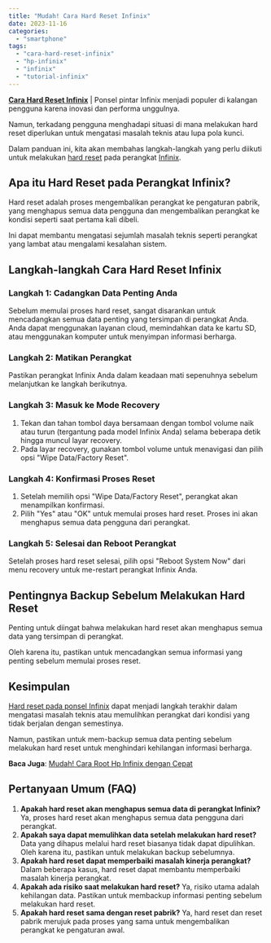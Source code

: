 ```yaml
---
title: "Mudah! Cara Hard Reset Infinix"
date: 2023-11-16
categories: 
  - "smartphone"
tags: 
  - "cara-hard-reset-infinix"
  - "hp-infinix"
  - "infinix"
  - "tutorial-infinix"
---
```


**[Cara Hard Reset Infinix](https://ajiekusumadhany.com/cara-hard-reset-infinix/)** | Ponsel pintar Infinix menjadi populer di kalangan pengguna karena inovasi dan performa unggulnya.

Namun, terkadang pengguna menghadapi situasi di mana melakukan hard reset diperlukan untuk mengatasi masalah teknis atau lupa pola kunci.

Dalam panduan ini, kita akan membahas langkah-langkah yang perlu diikuti untuk melakukan [hard reset](https://ajiekusumadhany.com/cara-hard-reset-infinix/) pada perangkat [Infinix](https://ajiekusumadhany.com/gadget/smartphone/infinix/).

## Apa itu Hard Reset pada Perangkat Infinix?

Hard reset adalah proses mengembalikan perangkat ke pengaturan pabrik, yang menghapus semua data pengguna dan mengembalikan perangkat ke kondisi seperti saat pertama kali dibeli.

Ini dapat membantu mengatasi sejumlah masalah teknis seperti perangkat yang lambat atau mengalami kesalahan sistem.

## Langkah-langkah Cara Hard Reset Infinix

### Langkah 1: Cadangkan Data Penting Anda

Sebelum memulai proses hard reset, sangat disarankan untuk mencadangkan semua data penting yang tersimpan di perangkat Anda. Anda dapat menggunakan layanan cloud, memindahkan data ke kartu SD, atau menggunakan komputer untuk menyimpan informasi berharga.

### Langkah 2: Matikan Perangkat

Pastikan perangkat Infinix Anda dalam keadaan mati sepenuhnya sebelum melanjutkan ke langkah berikutnya.

### Langkah 3: Masuk ke Mode Recovery

1. Tekan dan tahan tombol daya bersamaan dengan tombol volume naik atau turun (tergantung pada model Infinix Anda) selama beberapa detik hingga muncul layar recovery.
2. Pada layar recovery, gunakan tombol volume untuk menavigasi dan pilih opsi "Wipe Data/Factory Reset".

### Langkah 4: Konfirmasi Proses Reset

1. Setelah memilih opsi "Wipe Data/Factory Reset", perangkat akan menampilkan konfirmasi.
2. Pilih "Yes" atau "OK" untuk memulai proses hard reset. Proses ini akan menghapus semua data pengguna dari perangkat.

### Langkah 5: Selesai dan Reboot Perangkat

Setelah proses hard reset selesai, pilih opsi "Reboot System Now" dari menu recovery untuk me-restart perangkat Infinix Anda.

## Pentingnya Backup Sebelum Melakukan Hard Reset

Penting untuk diingat bahwa melakukan hard reset akan menghapus semua data yang tersimpan di perangkat.

Oleh karena itu, pastikan untuk mencadangkan semua informasi yang penting sebelum memulai proses reset.

## Kesimpulan

[Hard reset pada ponsel Infinix](https://ajiekusumadhany.com/cara-hard-reset-infinix/) dapat menjadi langkah terakhir dalam mengatasi masalah teknis atau memulihkan perangkat dari kondisi yang tidak berjalan dengan semestinya.

Namun, pastikan untuk mem-backup semua data penting sebelum melakukan hard reset untuk menghindari kehilangan informasi berharga.

**Baca Juga**: [Mudah! Cara Root Hp Infinix dengan Cepat](https://ajiekusumadhany.com/cara-root-hp-infinix/)

## Pertanyaan Umum (FAQ)

1. **Apakah hard reset akan menghapus semua data di perangkat Infinix?** Ya, proses hard reset akan menghapus semua data pengguna dari perangkat.
2. **Apakah saya dapat memulihkan data setelah melakukan hard reset?** Data yang dihapus melalui hard reset biasanya tidak dapat dipulihkan. Oleh karena itu, pastikan untuk melakukan backup sebelumnya.
3. **Apakah hard reset dapat memperbaiki masalah kinerja perangkat?** Dalam beberapa kasus, hard reset dapat membantu memperbaiki masalah kinerja perangkat.
4. **Apakah ada risiko saat melakukan hard reset?** Ya, risiko utama adalah kehilangan data. Pastikan untuk membackup informasi penting sebelum melakukan hard reset.
5. **Apakah hard reset sama dengan reset pabrik?** Ya, hard reset dan reset pabrik merujuk pada proses yang sama untuk mengembalikan perangkat ke pengaturan awal.
